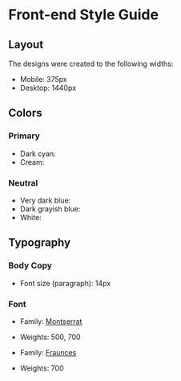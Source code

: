 # Front-end Style Guide

## Layout

The designs were created to the following widths:

- Mobile: 375px
- Desktop: 1440px

## Colors

### Primary

- Dark cyan:
- Cream:

### Neutral

- Very dark blue:
- Dark grayish blue:
- White:

## Typography

### Body Copy

- Font size (paragraph): 14px

### Font

- Family: [Montserrat](https://fonts.google.com/specimen/Montserrat)
- Weights: 500, 700

- Family: [Fraunces](https://fonts.google.com/specimen/Fraunces)
- Weights: 700
